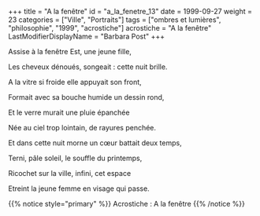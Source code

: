 +++
title = "A la fenêtre"
id = "a_la_fenetre_13"
date = 1999-09-27
weight = 23
categories = ["Ville", "Portraits"]
tags = ["ombres et lumières", "philosophie", "1999", "acrostiche"]
acrostiche = "A la fenêtre"
LastModifierDisplayName = "Barbara Post"
+++

Assise à la fenêtre Est, une jeune fille,

Les cheveux dénoués, songeait : cette nuit brille.

A la vitre si froide elle appuyait son front,

Formait avec sa bouche humide un dessin rond,

Et le verre murait une pluie épanchée

Née au ciel trop lointain, de rayures penchée.

Et dans cette nuit morne un cœur battait deux temps,

Terni, pâle soleil, le souffle du printemps,

Ricochet sur la ville, infini, cet espace

Etreint la jeune femme en visage qui passe.

{{% notice style="primary" %}}
Acrostiche : A la fenêtre
{{% /notice %}}

